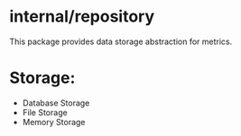 # internal/repository

This package provides data storage abstraction for metrics.


# Storage:
- Database Storage
- File Storage
- Memory Storage

